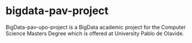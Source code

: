 # bigdata-pav-project
BigData-pav-upo-project is a BigData academic project for the Computer Science Masters Degree which is offered at University Pablo de Olavide.
